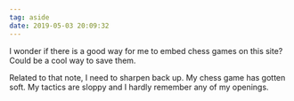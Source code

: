 ```yaml
---
tag: aside
date: 2019-05-03 20:09:32
---
```

I wonder if there is a good way for me to embed chess games on this site? Could be a cool way to save them. 

Related to that note, I need to sharpen back up. My chess game has gotten soft. My tactics are sloppy and I hardly remember any of my openings. 